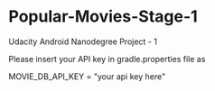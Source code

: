 # Popular-Movies-Stage-1

Udacity Android Nanodegree Project - 1

Please insert your API key in gradle.properties file as

MOVIE_DB_API_KEY = "your api key here"
